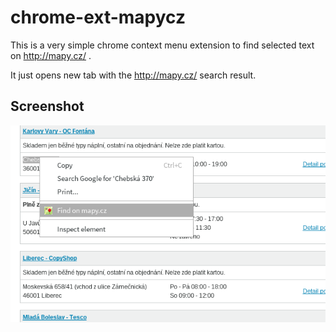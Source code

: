 # chrome-ext-mapycz

This is a very simple chrome context menu extension to find selected
text on http://mapy.cz/ .

It just opens new tab with the http://mapy.cz/ search result.

## Screenshot

![Screenshot](/screenshot.png?raw=true "Screenshot")
